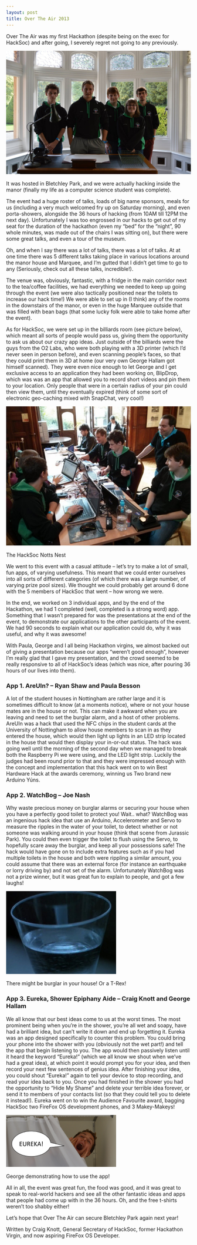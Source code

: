 ```yaml
---
layout: post
title: Over The Air 2013
---
```


Over The Air was my first Hackathon (despite being on the exec for HackSoc) and after going, I severely regret not going to any previously. 

![](/img/post-photos/over-the-air-2013-1.jpg)

It was hosted in Bletchley Park, and we were actually hacking inside the manor (finally my life as a computer science student was complete). 

The event had a huge roster of talks, loads of big name sponsors, meals for us (including a very much welcomed fry up on Saturday morning), and even porta-showers, alongside the 36 hours of hacking (from 10AM till 12PM the next day). Unfortunately I was too engrossed in our hacks to get out of my seat for the duration of the hackathon (even my “bed” for the “night”, 90 whole minutes, was made out of the chairs I was sitting on), but there were some great talks, and even a tour of the museum. 

Oh, and when I say there was a lot of talks, there was a lot of talks. At at one time there was 5 different talks taking place in various locations around the manor house and Marquee, and I’m gutted that I didn’t get time to go to any (Seriously, check out all these talks, incredible!).

The venue was, obviously, fantastic, with a fridge in the main corridor next to the tea/coffee facilities, we had everything we needed to keep up going through the event (we were also tactically positioned near the toilets to increase our hack time!) We were able to set up in (I think) any of the rooms in the downstairs of the manor, or even in the huge Marquee outside that was filled with bean bags (that some lucky folk were able to take home after the event). 

As for HackSoc, we were set up in the billiards room (see picture below), which meant all sorts of people would pass us, giving them the opportunity to ask us about our crazy app ideas. Just outside of the billiards were the guys from the O2 Labs, who were both playing with a 3D printer (which I’d never seen in person before), and even scanning people’s faces, so that they could print them in 3D at home (our very own George Hallam got himself scanned). They were even nice enough to let George and I get exclusive access to an application they had been working on, BlipDrop, which was was an app that allowed you to record short videos and pin them to your location. Only people that were in a certain radius of your pin could then view them, until they eventually expired (think of some sort of electronic geo-caching mixed with SnapChat, very cool!)

![](/img/post-photos/over-the-air-2013-2.jpg)


The HackSoc Notts Nest

We went to this event with a casual attitude – let’s try to make a lot of small, fun apps, of varying usefulness. This meant that we could enter ourselves into all sorts of different categories (of which there was a large number, of varying prize pool sizes). We thought we could probably get around 6 done with the 5 members of HackSoc that went – how wrong we were. 

In the end, we worked on 3 individual apps, and by the end of the Hackathon, we had 1 completed (well, completed is a strong word) app. Something that I wasn’t prepared for was the presentations at the end of the event, to demonstrate our applications to the other participants of the event. We had 90 seconds to explain what our application could do, why it was useful, and why it was awesome! 

With Paula, George and I all being Hackathon virgins, we almost backed out of giving a presentation because our apps “weren’t good enough”, however I’m really glad that I gave my presentation, and the crowd seemed to be really responsive to all of HackSoc’s ideas (which was nice, after pouring 36 hours of our lives into them).
  
  
  
### App 1. AreUIn? – Ryan Shaw and Paula Besson

A lot of the student houses in Nottingham are rather large and it is sometimes difficult to know (at a moments notice), where or not your house mates are in the house or not. 
This can make it awkward when you are leaving and need to set the burglar alarm, and a host of other problems. AreUIn was a hack that used the NFC chips in the student cards at the University of Nottingham to allow house members to scan in as they entered the house, which would then light up lights in an LED strip located in the house that would then display your in-or-out status. 
The hack was going well until the morning of the second day when we managed to break both the Raspberry Pi we were using, and the LED light strip. Luckily the judges had been round prior to that and they were impressed enough with the concept and implementation that this hack went on to win Best Hardware Hack at the awards ceremony, winning us Two brand new Arduino Yúns.


### App 2. WatchBog – Joe Nash

Why waste precious money on burglar alarms or securing your house when you have a perfectly good toilet to protect you! Wait.. what? WatchBog was an ingenious hack idea that use an Arduino, Accelerometer and Servo to measure the ripples in the water of your toilet, to detect whether or not someone was walking around in your house (think that scene from Jurassic Park). 
You could then even trigger the toilet to flush using the Servo, to hopefully scare away the burglar, and keep all your possessions safe! The hack would have gone on to include extra features such as if you had multiple toilets in the house and both were rippling a similar amount, you could assume that there was an external force (for instance an earthquake or lorry driving by) and not set of the alarm. 
Unfortunately WatchBog was not a prize winner, but it was great fun to explain to people, and got a few laughs!

![](/img/post-photos/over-the-air-2013-3.jpg)

There might be burglar in your house! Or a T-Rex!

### App 3. Eureka, Shower Epiphany Aide – Craig Knott and George Hallam

We all know that our best ideas come to us at the worst times. The most prominent being when you’re in the shower, you’re all wet and soapy, have had a brilliant idea, but can’t write it down and end up forgetting it. Eureka was an app designed specifically to counter this problem. You could bring your phone into the shower with you (obviously not the wet part!) and tell the app that begin listening to you. 
The app would then passively listen until it heard the keyword “Eureka!” (which we all know we shout when we’ve had a great idea), at which point it would prompt you for your idea, and then record your next few sentences of genius idea. After finishing your idea, you could shout “Eureka!” again to tell your device to stop recording, and read your idea back to you. 
Once you had finished in the shower you had the opportunity to “Hide My Shame” and delete your terrible idea forever, or send it to members of your contacts list (so that they could tell you to delete it instead!). Eureka went on to win the Audience Favourite award, bagging HackSoc two FireFox OS development phones, and 3 Makey-Makeys!


![George](/img/post-photos/over-the-air-2013-4.jpg)

George demonstrating how to use the app!

All in all, the event was great fun, the food was good, and it was great to speak to real-world hackers and see all the other fantastic ideas and apps that people had come up with in the 36 hours. 
Oh, and the free t-shirts weren’t too shabby either!

Let’s hope that Over The Air can secure Bletchley Park again next year!

Written by Craig Knott, General Secretary of HackSoc, former Hackathon Virgin, and now aspiring FireFox OS Developer.
